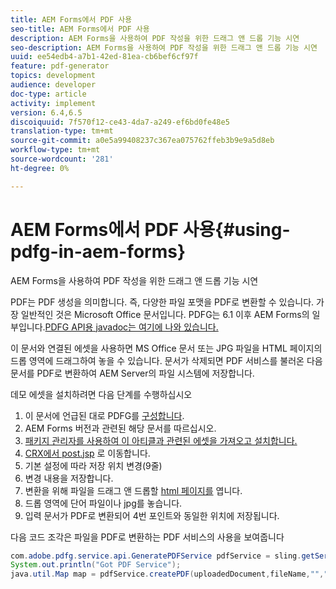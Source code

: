 ```yaml
---
title: AEM Forms에서 PDF 사용
seo-title: AEM Forms에서 PDF 사용
description: AEM Forms을 사용하여 PDF 작성을 위한 드래그 앤 드롭 기능 시연
seo-description: AEM Forms을 사용하여 PDF 작성을 위한 드래그 앤 드롭 기능 시연
uuid: ee54edb4-a7b1-42ed-81ea-cb6bef6cf97f
feature: pdf-generator
topics: development
audience: developer
doc-type: article
activity: implement
version: 6.4,6.5
discoiquuid: 7f570f12-ce43-4da7-a249-ef6bd0fe48e5
translation-type: tm+mt
source-git-commit: a0e5a99408237c367ea075762ffeb3b9e9a5d8eb
workflow-type: tm+mt
source-wordcount: '281'
ht-degree: 0%

---
```



# AEM Forms에서 PDF 사용{#using-pdfg-in-aem-forms}

AEM Forms을 사용하여 PDF 작성을 위한 드래그 앤 드롭 기능 시연

PDF는 PDF 생성을 의미합니다. 즉, 다양한 파일 포맷을 PDF로 변환할 수 있습니다. 가장 일반적인 것은 Microsoft Office 문서입니다. PDFG는 6.1 이후 AEM Forms의 일부입니다.[PDFG API용 javadoc는 여기에 나와 있습니다.](https://helpx.adobe.com/experience-manager/6-3/forms/using/aem-document-services-programmatically.html#PDFGeneratorService)

이 문서와 연결된 에셋을 사용하면 MS Office 문서 또는 JPG 파일을 HTML 페이지의 드롭 영역에 드래그하여 놓을 수 있습니다. 문서가 삭제되면 PDF 서비스를 불러온 다음 문서를 PDF로 변환하여 AEM Server의 파일 시스템에 저장합니다.

데모 에셋을 설치하려면 다음 단계를 수행하십시오

1. 이 문서에 언급된 대로 PDFG를 [구성합니다](https://helpx.adobe.com/experience-manager/6-4/forms/using/install-configure-pdf-generator.html).
1. AEM Forms 버전과 관련된 해당 문서를 따르십시오.
1. [패키지 관리자를 사용하여 이 아티클과 관련된 에셋을 가져오고 설치합니다.](assets/createpdfgdemov2.zip)
1. [CRX에서 post.jsp](http://localhost:4502/apps/AemFormsSamples/components/createPDF/POST.jsp) 로 이동합니다.
1. 기본 설정에 따라 저장 위치 변경(9줄)
1. 변경 내용을 저장합니다.
1. 변환을 위해 파일을 드래그 앤 드롭할 [ html 페이지를](http://localhost:4502/content/DocumentServices/CreatePDFG.html) 엽니다.
1. 드롭 영역에 단어 파일이나 jpg를 놓습니다.
1. 입력 문서가 PDF로 변환되어 4번 포인트와 동일한 위치에 저장됩니다.

다음 코드 조각은 파일을 PDF로 변환하는 PDF 서비스의 사용을 보여줍니다

```java
com.adobe.pdfg.service.api.GeneratePDFService pdfService = sling.getService(com.adobe.pdfg.service.api.GeneratePDFService.class);
System.out.println("Got PDF Service");
java.util.Map map = pdfService.createPDF(uploadedDocument,fileName,"","Standard","No Security", null, null);
```

